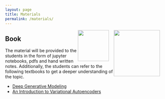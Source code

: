 ```yaml
---
layout: page
title: Materials
permalink: /materials/
---
```


<img src = "../_images/cover5.png" width="150" align="right">
<img src = "../_images/cover0.png" width="10" align="right">
<img src = "../_images/cover6.png" width="101" align="right">



## Book
The material will be provided to the students in the form of jupyter notebooks, pdfs and hand written notes. Additionally, the students can refer to the following textbooks to get a deeper understanding of the topic.
* <a href = "https://link.springer.com/book/10.1007/978-3-030-93158-2" target = "_blank">Deep Generative Modeling</a>
* <a href = "https://arxiv.org/pdf/1906.02691.pdf" target = "_blank">An Introduction to Variational Autoencoders</a>

<!--
## Additional Course Materials

* If you are not familiar with Python programming, use any online tutorial to get a handle of it.
* [Material #1](http://www.example.com/): how a computer chess player thinks!
* [Material #2](http://www.example.com/): how a computer chess player thinks!
* [Material #3](http://www.example.com/): how a computer chess player thinks!
* [Material #4](http://www.example.com/): how a computer chess player thinks!
* [Material #5](http://www.example.com/): how a computer chess player thinks!
-->
